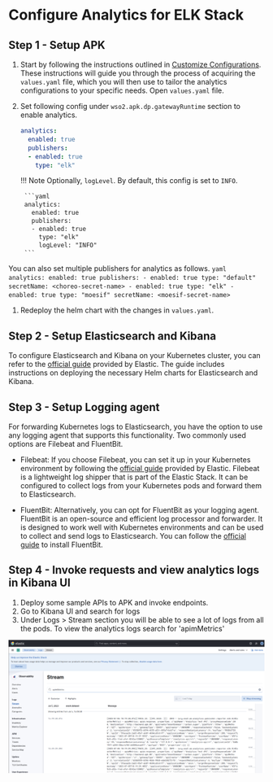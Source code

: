 # Configure Analytics for ELK Stack

## Step 1 - Setup APK

1. Start by following the instructions outlined in [Customize Configurations](../Customize-Configurations.md). These instructions will guide you through the process of acquiring the `values.yaml` file, which you will then use to tailor the analytics configurations to your specific needs. Open `values.yaml` file.

2. Set following config under `wso2.apk.dp.gatewayRuntime` section to enable analytics.

    ```yaml
    analytics:
      enabled: true
      publishers:
      - enabled: true
        type: "elk"
    ```

    !!! Note
        Optionally, `logLevel`. By default, this config is set to `INFO`.

        ```yaml
        analytics:
          enabled: true
          publishers:
          - enabled: true
            type: "elk"
            logLevel: "INFO"
        ```

You can also set multiple publishers for analytics as follows.
    ```yaml
    analytics:
      enabled: true
      publishers:
        - enabled: true
          type: "default"
          secretName: <choreo-secret-name>
        - enabled: true
          type: "elk"
        - enabled: true
          type: "moesif"
          secretName: <moesif-secret-name>
    ```

1. Redeploy the helm chart with the changes in `values.yaml`.

## Step 2 - Setup Elasticsearch and Kibana

To configure Elasticsearch and Kibana on your Kubernetes cluster, you can refer to the [official guide](https://www.elastic.co/guide/en/cloud-on-k8s/current/k8s-stack-helm-chart.html) provided by Elastic. The guide includes instructions on deploying the necessary Helm charts for Elasticsearch and Kibana.


## Step 3 - Setup Logging agent 

For forwarding Kubernetes logs to Elasticsearch, you have the option to use any logging agent that supports this functionality. Two commonly used options are Filebeat and FluentBit.

   - Filebeat: If you choose Filebeat, you can set it up in your Kubernetes environment by following the [official guide](https://www.elastic.co/guide/en/beats/filebeat/current/running-on-kubernetes.html) provided by Elastic. Filebeat is a lightweight log shipper that is part of the Elastic Stack. It can be configured to collect logs from your Kubernetes pods and forward them to Elasticsearch.

   - FluentBit: Alternatively, you can opt for FluentBit as your logging agent. FluentBit is an open-source and efficient log processor and forwarder. It is designed to work well with Kubernetes environments and can be used to collect and send logs to Elasticsearch. You can follow the [official guide](https://docs.fluentbit.io/manual/installation/kubernetes) to install FluentBit.


## Step 4 - Invoke requests and view analytics logs in Kibana UI

1. Deploy some sample APIs to APK and invoke endpoints.
2. Go to Kibana UI and search for logs
3. Under Logs > Stream section you will be able to see a lot of logs from all the pods. To view the analytics logs search for 'apimMetrics'

[![Kibana logs](../../assets/img/analytics/kibana-logs-view.png)](../../assets/img/analytics/kibana-logs-view.png)

